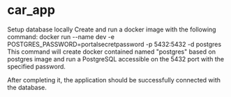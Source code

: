 # car_app
Setup database locally
Create and run a docker image with the following command:
docker run --name dev -e POSTGRES_PASSWORD=portalsecretpassword -p 5432:5432 -d postgres
This command will create docker contained named "postgres" based on postgres image and run a PostgreSQL accessible on the 5432 port with the specified password.

After completing it, the application should be successfully connected with the database.
